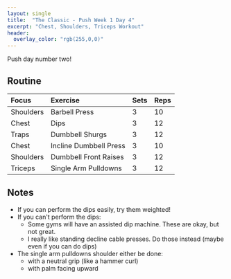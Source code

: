 ```yaml
---
layout: single
title:  "The Classic - Push Week 1 Day 4"
excerpt: "Chest, Shoulders, Triceps Workout"
header:
  overlay_color: "rgb(255,0,0)"
---
```

Push day number two!

## Routine

| Focus | Exercise | Sets | Reps |
|:-|:-|:-|:-|
|Shoulders|Barbell Press|3|10|
|Chest|Dips|3|12|
|Traps|Dumbbell Shurgs|3|12|
|Chest|Incline Dumbbell Press|3|10|
|Shoulders|Dumbbell Front Raises|3|12|
|Triceps|Single Arm Pulldowns|3|12|

## Notes

- If you can perform the dips easily, try them weighted!
- If you can't perform the dips:
  - Some gyms will have an assisted dip machine. These are okay, but not great.
  - I really like standing decline cable presses. Do those instead (maybe even if you can do dips)
- The single arm pulldowns shoulder either be done:
  - with a neutral grip (like a hammer curl)
  - with palm facing upward
